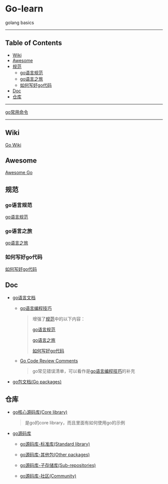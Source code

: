 # Go-learn

golang basics

---

## Table of Contents

<!-- vim-markdown-toc GFM -->

* [Wiki](#wiki)
* [Awesome](#awesome)
* [规范](#规范)
    * [go语言规范](#go语言规范)
    * [go语言之旅](#go语言之旅)
    * [如何写好go代码](#如何写好go代码)
* [Doc](#doc)
* [仓库](#仓库)

<!-- vim-markdown-toc -->

---

[go常用命令](./docs/go-command.md)

---

## Wiki

[Go Wiki](https://github.com/golang/go/wiki)

## Awesome

[Awesome Go](https://awesome-go.com)

## 规范

### go语言规范

[go语言规范](https://golang.org/ref/spec)

### go语言之旅

[go语言之旅](https://tour.golang.org)

### 如何写好go代码

[如何写好go代码](https://golang.org/doc/code.html)

## Doc

- [go语言文档](https://golang.org/doc)

    - [go语言编程技巧](https://golang.org/doc/effective_go.html)

        > 增强了[规范](#规范)中的以下内容：
        >
        > [go语言规范](#go语言规范)
        >
        > [go语言之旅](#go语言之旅)
        >
        > [如何写好go代码](#如何写好go代码)

    - [Go Code Review Comments](https://github.com/golang/go/wiki/CodeReviewComments)

        > go常见错误清单，可以看作是[go语言编程技巧](#go语言编程技巧)的补充

- [go包文档(Go packages)](https://godoc.org)

## 仓库

- [go核心源码库(Core library)](https://golang.org/src)

    > 是go的core library，而且里面有如何使用go的示例

- [go源码库](https://golang.org/pkg)

    - [go源码库-标准库(Standard library)](https://golang.org/pkg/#stdlib)

    - [go源码库-其他包(Other packages)](https://golang.org/pkg/#other)

    - [go源码库-子存储库(Sub-repositories)](https://golang.org/pkg/#subrepo)

    - [go源码库-社区(Community)](https://golang.org/pkg/#community)
